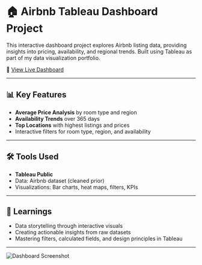 # 🏠 Airbnb Tableau Dashboard Project

This interactive dashboard project explores Airbnb listing data, providing insights into pricing, availability, and regional trends. Built using Tableau as part of my data visualization portfolio.

🔗 [View Live Dashboard](https://public.tableau.com/app/profile/aarya.jadhav6755/viz/AirBnBFullProject_17519990724900/Dashboard1)

---

## 📊 Key Features

- **Average Price Analysis** by room type and region
- **Availability Trends** over 365 days
- **Top Locations** with highest listings and prices
- Interactive filters for room type, region, and availability

---

## 🛠 Tools Used

- **Tableau Public**
- Data: Airbnb dataset (cleaned prior)
- Visualizations: Bar charts, heat maps, filters, KPIs

---

## 📌 Learnings

- Data storytelling through interactive visuals
- Creating actionable insights from raw datasets
- Mastering filters, calculated fields, and design principles in Tableau

---

![Dashboard Screenshot](Dashboard%20Screenshot.png)

